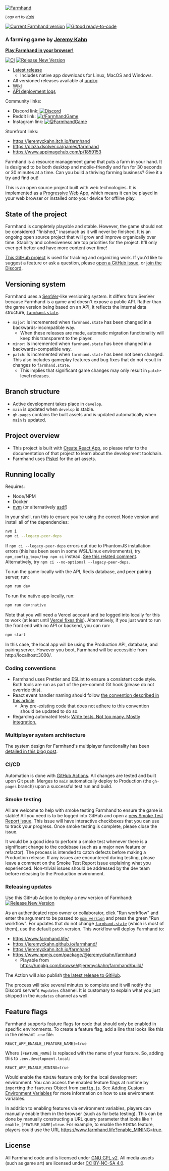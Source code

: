 [![Farmhand](public/farmhand-logo-kairi-large.png)](https://www.farmhand.life)

<sub>_Logo art by [Kairi](https://discord.com/channels/714539345050075176/714539345637408793/859622159176302625)_</sub>

[![Current Farmhand version](https://badgen.net/npm/v/@jeremyckahn/farmhand)](https://www.npmjs.com/package/@jeremyckahn/farmhand) [![Gitpod ready-to-code](https://img.shields.io/badge/Gitpod-ready--to--code-blue?logo=gitpod)](https://gitpod.io/#https://github.com/jeremyckahn/farmhand)

### A farming game by [Jeremy Kahn](https://github.com/jeremyckahn)

**[Play Farmhand in your browser!](https://www.farmhand.life/)**

[![CI](https://github.com/jeremyckahn/farmhand/workflows/CI/badge.svg)](https://github.com/jeremyckahn/farmhand/actions?query=workflow%3ACI) [![Release New Version](https://github.com/jeremyckahn/farmhand/actions/workflows/run-release.yml/badge.svg)](https://github.com/jeremyckahn/farmhand/actions/workflows/run-release.yml)

- [Latest release](https://github.com/jeremyckahn/farmhand/releases/latest)
  - Includes native app downloads for Linux, MacOS and Windows.
- All versioned releases available at [unpkg](https://unpkg.com/browse/@jeremyckahn/farmhand/build/)
- [Wiki](https://github.com/jeremyckahn/farmhand/wiki)
- [API deployment logs](https://farmhand.vercel.app/_logs)

Community links:

- Discord link: [![Discord](https://img.shields.io/discord/714539345050075176?label=farmhand)](https://discord.gg/6cHEZ9H)
- Reddit link: [![r/FarmhandGame](https://img.shields.io/reddit/subreddit-subscribers/FarmhandGame?style=social)](https://www.reddit.com/r/FarmhandGame/)
- Instagram link: [![@FarmhandGame](https://img.shields.io/badge/@farmhandgame-E4405F?style=flat-square&logo=Instagram&logoColor=white)](https://www.instagram.com/farmhandgame/)

Storefront links:

- https://jeremyckahn.itch.io/farmhand
- https://plaza.dsolver.ca/games/farmhand
- https://www.appimagehub.com/p/1859153

Farmhand is a resource management game that puts a farm in your hand. It is designed to be both desktop and mobile-friendly and fun for 30 seconds or 30 minutes at a time. Can you build a thriving farming business? Give it a try and find out!

This is an open source project built with web technologies. It is implemented as a [Progressive Web App](https://web.dev/what-are-pwas/), which means it can be played in your web browser or installed onto your device for offline play.

## State of the project

Farmhand is completely playable and stable. However, the game should not be considered "finished," inasmuch as it will never be finished. It is an ongoing open source project that will grow and improve organically over time. Stability and cohesiveness are top priorities for the project. It'll only ever get better and have more content over time!

[This GitHub project](https://github.com/jeremyckahn/farmhand/projects/1) is used for tracking and organizing work. If you'd like to suggest a feature or ask a question, please [open a GitHub issue](https://github.com/jeremyckahn/farmhand/issues), or [join the Discord](https://discord.gg/6cHEZ9H).

## Versioning system

Farmhand uses a [SemVer](https://semver.org/)-like versioning system. It differs from SemVer because Farmhand is a game and doesn't expose a public API. Rather than the game version being based on an API, it reflects the internal data structure, [`farmhand.state`](https://jeremyckahn.github.io/farmhand/docs/farmhand.html#.state).

- `major`: Is incremented when `farmhand.state` has been changed in a backwards-incompatible way.
  - When these releases are made, automatic migration functionality will keep this transparent to the player.
- `minor`: Is incremented when `farmhand.state` has been changed in a backwards-compatible way.
- `patch`: Is incremented when `farmhand.state` has been not been changed. This also includes gameplay features and bug fixes that do not result in changes to `farmhand.state`.
  - This implies that significant game changes may only result in `patch`-level releases.

## Branch structure

- Active development takes place in `develop`.
- `main` is updated when `develop` is stable.
- `gh-pages` contains the built assets and is updated automatically when `main` is updated.

## Project overview

- This project is built with [Create React App](https://create-react-app.dev/), so please refer to the documentation of that project to learn about the development toolchain.
- Farmhand uses [Piskel](https://www.piskelapp.com/) for the art assets.

## Running locally

Requires:

- Node/NPM
- Docker
- [nvm](https://github.com/nvm-sh/nvm) (or alternatively [asdf](https://asdf-vm.com))

In your shell, run this to ensure you're using the correct Node version and install all of the dependencies:

```sh
nvm i
npm ci --legacy-peer-deps
```

If `npm ci --legacy-peer-deps` errors out due to PhantomJS installation errors (this has been seen in some WSL/Linux environments), try `npm_config_tmp=/tmp npm ci` instead. [See this related comment](https://github.com/yarnpkg/yarn/issues/1016#issuecomment-283067214). Alternatively, try `npm ci --no-optional --legacy-peer-deps`.

To run the game locally with the API, Redis database, and peer pairing server, run:

```sh
npm run dev
```

To run the native app locally, run:

```sh
npm run dev:native
```

Note that you will need a Vercel account and be logged into locally for this to work (at least until [Vercel fixes this](https://github.com/vercel/vercel/discussions/4925)). Alternatively, if you just want to run the front end with no API or backend, you can run:

```sh
npm start
```

In this case, the local app will be using the Production API, database, and pairing server. However you boot, Farmhand will be accessible from http://localhost:3000/.

### Coding conventions

- Farmhand uses Prettier and ESLint to ensure a consistent code style. Both tools are run as part of the pre-commit Git hook (please do not override this).
- React event handler naming should follow [the convention described in this article](https://jaketrent.com/post/naming-event-handlers-react).
  - Any pre-existing code that does not adhere to this convention should be updated to do so.
- Regarding automated tests: [Write tests. Not too many. Mostly integration.](https://kentcdodds.com/blog/write-tests)

### Multiplayer system architecture

The system design for Farmhand's multiplayer functionality has been [detailed in this blog post](https://dev.to/jeremyckahn/how-i-designed-an-abuse-resistant-fault-tolerant-zero-cost-multiplayer-online-game-140g).

### CI/CD

Automation is done with [GitHub Actions](.github/workflows). All changes are tested and built upon Git push. Merges to `main` automatically deploy to Production (the `gh-pages` branch) upon a successful test run and build.

### Smoke testing

All are welcome to help with smoke testing Farmhand to ensure the game is stable! All you need is to be logged into GitHub and open a [new Smoke Test Report issue](https://github.com/jeremyckahn/farmhand/issues/new?template=smoke-test-report.md). This issue will have interactive checkboxes that you can use to track your progress. Once smoke testing is complete, please close the issue.

It would be a good idea to perform a smoke test whenever there is a significant change to the codebase (such as a major new feature or refactor). The process is intended to catch defects before making a Production release. If any issues are encountered during testing, please leave a comment on the Smoke Test Report issue explaining what you experienced. Non-trivial issues should be addressed by the dev team before releasing to the Production environment.

### Releasing updates

Use this GitHub Action to deploy a new version of Farmhand: [![Release New Version](https://github.com/jeremyckahn/farmhand/actions/workflows/run-release.yml/badge.svg)](https://github.com/jeremyckahn/farmhand/actions/workflows/run-release.yml)

As an authenticated repo owner or collaborator, click "Run workflow" and enter the argument to be passed to [`npm version`](https://docs.npmjs.com/cli/v7/commands/npm-version) and press the green "Run workflow". For updates that do not change [`farmhand.state`](https://jeremyckahn.github.io/farmhand/docs/farmhand.html#.state) (which is most of them), use the default `patch` version. This workflow will deploy Farmhand to:

- https://www.farmhand.life/
- https://jeremyckahn.github.io/farmhand/
- https://jeremyckahn.itch.io/farmhand
- https://www.npmjs.com/package/@jeremyckahn/farmhand
  - Playable from https://unpkg.com/browse/@jeremyckahn/farmhand/build/

The Action will also publish [the latest release to GitHub](https://github.com/jeremyckahn/farmhand/releases/latest).

The process will take several minutes to complete and it will notify the Discord server's `#updates` channel. It is customary to explain what you just shipped in the `#updates` channel as well.

## Feature flags

Farmhand supports feature flags for code that should only be enabled in specific environments. To create a feature flag, add a line that looks like this in the relevant `.env` file:

```
REACT_APP_ENABLE_[FEATURE_NAME]=true
```

Where `[FEATURE_NAME]` is replaced with the name of your feature. So, adding this to `.env.development.local`:

```
REACT_APP_ENABLE_MINING=true
```

Would enable the `MINING` feature only for the local development environment. You can access the enabled feature flags at runtime by `import`ing the `features` Object from [`config.js`](https://github.com/jeremyckahn/farmhand/blob/develop/src/config.js). See [Adding Custom Environment Variables](https://create-react-app.dev/docs/adding-custom-environment-variables/) for more information on how to use environment variables.

In addition to enabling features via environment variables, players can manually enable them in the browser (such as for beta testing). This can be done by manually constructing a URL query parameter that looks like `?enable_[FEATURE_NAME]=true`. For example, to enable the `MINING` feature, players could use the URL https://www.farmhand.life?enable_MINING=true.

## License

All Farmhand code and is licensed under [GNU GPL v2](https://www.gnu.org/licenses/old-licenses/gpl-2.0.en.html). All media assets (such as game art) are licensed under [CC BY-NC-SA 4.0](https://creativecommons.org/licenses/by-nc-sa/4.0/legalcode).
